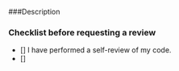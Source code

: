 ###Description
### Checklist before requesting a review

- [] I have performed a self-review of my code.
- [] 
